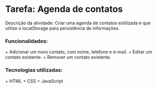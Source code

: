 <h1>Tarefa: Agenda de contatos</h1>

Descrição da atividade: Criar uma agenda de contatos estilizada e que utilize o localStorage para persistência de informações.

<h3>Funcionalidades:</h3>
+ Adicionar um novo contato, com nome, telefone e e-mail.
+ Editar um contato existente.
+ Remover um contato existente.

<h3>Tecnologias utilizadas:</h3>
+ HTML
+ CSS
+ JavaScript
